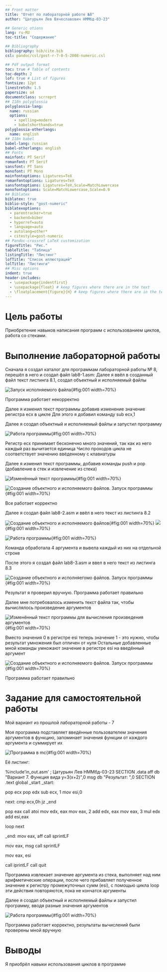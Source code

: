 ```yaml
---
## Front matter
title: "Отчёт по лабораторной работе №8"
author: "Цатурьян Лев Вячеславович НММбд-03-23"

## Generic otions
lang: ru-RU
toc-title: "Содержание"

## Bibliography
bibliography: bib/cite.bib
csl: pandoc/csl/gost-r-7-0-5-2008-numeric.csl

## Pdf output format
toc: true # Table of contents
toc-depth: 2
lof: true # List of figures
fontsize: 12pt
linestretch: 1.5
papersize: a4
documentclass: scrreprt
## I18n polyglossia
polyglossia-lang:
  name: russian
  options:
	- spelling=modern
	- babelshorthands=true
polyglossia-otherlangs:
  name: english
## I18n babel
babel-lang: russian
babel-otherlangs: english
## Fonts
mainfont: PT Serif
romanfont: PT Serif
sansfont: PT Sans
monofont: PT Mono
mainfontoptions: Ligatures=TeX
romanfontoptions: Ligatures=TeX
sansfontoptions: Ligatures=TeX,Scale=MatchLowercase
monofontoptions: Scale=MatchLowercase,Scale=0.9
## Biblatex
biblatex: true
biblio-style: "gost-numeric"
biblatexoptions:
  - parentracker=true
  - backend=biber
  - hyperref=auto
  - language=auto
  - autolang=other*
  - citestyle=gost-numeric
## Pandoc-crossref LaTeX customization
figureTitle: "Рис."
tableTitle: "Таблица"
listingTitle: "Листинг"
lofTitle: "Список иллюстраций"
lolTitle: "Листинги"
## Misc options
indent: true
header-includes:
  - \usepackage{indentfirst}
  - \usepackage{float} # keep figures where there are in the text
  - \floatplacement{figure}{H} # keep figures where there are in the text
---
```


# Цель работы

Приобретение навыков написания программ с использованием циклов, работа со стеками.

# Выполнение лабораторной работы

Сначала я создал каталог для программам лабораторной работы № 8, перешёл в него и создал
файл lab8-1.asm:
Далее я ввёл в созданный файл текст листинга 8.1, создал объектный и исполняемый файлы

![Запуск исполняемого файла](image/1.png){#fig:001 width=70%}

Программа работает некорректно

Далее я изменил текст программы добавив изменение
значение регистра ecx в цикле
Для этого я добавил команду sub ecx,1

Далее я создал объектный и исполняемый файлы и запустил программу

![Работа программы](image/2.png){#fig:001 width=70%}

Регистр ecx принимает бесконечно много значений, так как из него каждый раз вычитается единица
Число проходов цикла не соответствует значению ввёденному с клавиатуры

Далее я изменил текст программы, добавив команды push и pop (добавление в стек и извлечение из стека)

![Изменённый текст программы](image/3.png){#fig:001 width=70%}

![Создание объектного и исполняемого файлов. Запуск программы](image/4.png){#fig:001 width=70%}

Все работает корректно

Далее я создал файл lab8-2.asm и ввёл в него текст из листинга 8.2

![Создание объектного и исполняемого файлов](image/5.png){#fig:001 width=70%}
![](image/6.png){#fig:001 width=70%}

![Работа программы](image/232.png){#fig:001 width=70%}

Команда обработала 4 аргумента и вывела каждый из них на отдельной строке


После этого я создал файл lab8-3.asm и ввел в него текст из листинга 8.3

![Создание объектного и исполняегомо файлов. Запуск программы](image/7.png){#fig:001 width=70%}

Результат я проверил вручную. Программа работает правильно

Далее мне потребовалось изменить текст файла так, чтобы вычислялось произведение аргументов

![Изменённый текст программы для вычисления произведения аргументов](image/9.png){#fig:001 width=70%}

Вместо значения 0 в регистре esi теперь значение 1 - это нужно, чтобы результат умножения был отличен от нуля
Остальные добавленные мной команды умножают значение в регистре esi на введённый аргумент 

![Создание объектного и исполняемого файлов. Запуск программы](image/8.png){#fig:001 width=70%}

Программа работает правильно

# Задание для самостоятельной работы

Мой вариант из прошлой лабораторной работы - 7

Моя программа подставляет введённые пользователем значения аргументов в функцию, запоминает значения функции от каждого аргумента и суммирует их

![Программа в mc](image/12.png){#fig:001 width=70%}

Её листинг:

%include'in_out.asm' ; Цатурьян Лев НММбд-03-23
SECTION .data
aff db "Вариант 7. Функция вида y=3(x+2)",0
msg db "Результат: ",0
SECTION .text
global _start
_start:

pop ecx
pop edx
sub ecx, 1
mov esi,0

next:
cmp ecx,0h
jz _end

pop eax
call atoi
mov edx, eax
mov eax, 2
add edx, eax
mov eax, 3
mul edx
add esi,eax

loop next

_end:
mov eax, aff
call sprintLF

mov eax, msg
call sprintLF

mov eax, esi

call iprintLF
call quit

Программа извлекает значение аргумента из стека, выполняет над ним арифметические операции, после чего прибавляет полученное значение к регистру промежуточных сумм (esi), с помощью цикла loop эти действия повторяются, пока не кончатся аргументы

Далее я создал объектный и исполняемый файлы и запустил программу, вводя разные значения аргументов

![Работа программы](image/13.png){#fig:001 width=70%}

Программа работает корректно, результаты вычислений были проверены мной вручную

# Выводы
Я приобрёл навыки использования циклов в программе
